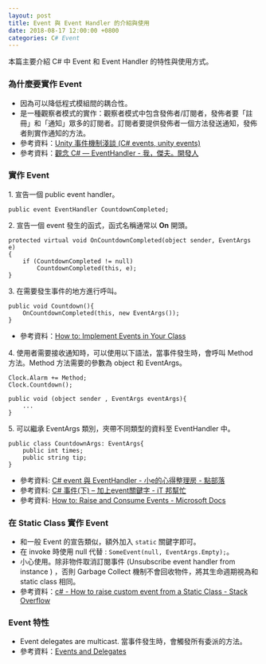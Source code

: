 ```yaml
---
layout: post
title: Event 與 Event Handler 的介紹與使用
date: 2018-08-17 12:00:00 +0800
categories: C# Event
---
```


本篇主要介紹 C# 中 Event 和 Event Handler 的特性與使用方式。

### 為什麼要實作 Event

- 因為可以降低程式模組間的耦合性。
- 是一種觀察者模式的實作：觀察者模式中包含發佈者/訂閱者，發佈者要「註冊」和「通知」眾多的訂閱者。訂閱者要提供發佈者一個方法發送通知，發佈者則實作通知的方法。
- 參考資料：[Unity 事件機制淺談 (C# events, unity events)](https://dev.twsiyuan.com/2017/03/c-sharp-event-in-unity.html)
- 參考資料：[觀念 C# — EventHandler - 我，傑夫。開發人](https://jeffprogrammer.wordpress.com/2015/07/29/觀念-c-eventhandler/)

### 實作 Event

1\. 宣告一個 public event handler。

`public event EventHandler CountdownCompleted;  `

2\. 宣告一個 event 發生的函式，函式名稱通常以 **On** 開頭。

```
protected virtual void OnCountdownCompleted(object sender, EventArgs e)
{
    if (CountdownCompleted != null)
        CountdownCompleted(this, e);
}
```

3\. 在需要發生事件的地方進行呼叫。

```
public void Countdown(){
    OnCountdownCompleted(this, new EventArgs());
}
```
- 參考資料：[How to: Implement Events in Your Class](https://msdn.microsoft.com/en-us/library/5z57dxz2(v=vs.85).aspx)

4\. 使用者需要接收通知時，可以使用以下語法，當事件發生時，會呼叫 Method 方法。Method 方法需要的參數為 object 和 EventArgs。

```
Clock.Alarm += Method;
Clock.Countdown();

public void (object sender , EventArgs eventArgs){
    ...
}
```

5\. 可以繼承 EventArgs 類別，夾帶不同類型的資料至 EventHandler 中。

```
public class CountdownArgs: EventArgs{
    public int times;
    public string tip;
}
```

- 參考資料: [C# event 與 EventHandler - 小e的心得整理房 - 點部落](https://dotblogs.com.tw/enet/2017/01/23/013944)
- 參考資料: [C# 事件(下) – 加上event關鍵字 - iT 邦幫忙](https://ithelp.ithome.com.tw/articles/10228906)
- 參考資料: [How to: Raise and Consume Events - Microsoft Docs](https://docs.microsoft.com/en-us/previous-versions/dotnet/netframework-3.0/9aackb16(v=vs.85))

### 在 Static Class 實作 Event

- 和一般 Event 的宣告類似，額外加入 `static` 關鍵字即可。
- 在 invoke 時使用 null 代替 : `SomeEvent(null, EventArgs.Empty);`。
- 小心使用。除非物件取消訂閱事件 (Unsubscribe event handler from instance ) ，否則 Garbage Collect 機制不會回收物件，將其生命週期視為和 static class 相同。
- 參考資料：[c# - How to raise custom event from a Static Class - Stack Overflow](https://stackoverflow.com/questions/289002/how-to-raise-custom-event-from-a-static-class)

### Event 特性

- Event delegates are multicast. 當事件發生時，會觸發所有委派的方法。
- 參考資料：[Events and Delegates](https://msdn.microsoft.com/en-us/library/17sde2xt(v=vs.85).aspx)